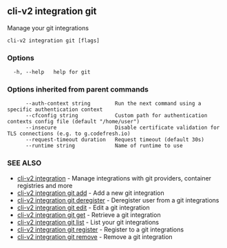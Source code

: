 ## cli-v2 integration git

Manage your git integrations

```
cli-v2 integration git [flags]
```

### Options

```
  -h, --help   help for git
```

### Options inherited from parent commands

```
      --auth-context string        Run the next command using a specific authentication context
      --cfconfig string            Custom path for authentication contexts config file (default "/home/user")
      --insecure                   Disable certificate validation for TLS connections (e.g. to g.codefresh.io)
      --request-timeout duration   Request timeout (default 30s)
      --runtime string             Name of runtime to use
```

### SEE ALSO

* [cli-v2 integration](cli-v2_integration.md)	 - Manage integrations with git providers, container registries and more
* [cli-v2 integration git add](cli-v2_integration_git_add.md)	 - Add a new git integration
* [cli-v2 integration git deregister](cli-v2_integration_git_deregister.md)	 - Deregister user from a git integrations
* [cli-v2 integration git edit](cli-v2_integration_git_edit.md)	 - Edit a git integration
* [cli-v2 integration git get](cli-v2_integration_git_get.md)	 - Retrieve a git integration
* [cli-v2 integration git list](cli-v2_integration_git_list.md)	 - List your git integrations
* [cli-v2 integration git register](cli-v2_integration_git_register.md)	 - Register to a git integrations
* [cli-v2 integration git remove](cli-v2_integration_git_remove.md)	 - Remove a git integration

